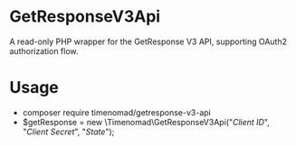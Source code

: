 # GetResponseV3Api
A read-only PHP wrapper for the GetResponse V3 API, supporting OAuth2 authorization flow.

# Usage
* composer require timenomad/getresponse-v3-api
* $getResponse = new \Timenomad\GetResponseV3Api("*Client ID*", "*Client Secret*", "*State*");

